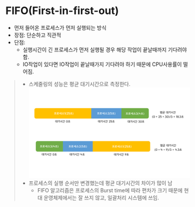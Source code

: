# FIFO(First-in-first-out)

* 먼저 들어온 프로세스가 먼저 실행되는 방식
* 장점: 단순하고 직관적
* 단점: 
  - 실행시간이 긴 프로세스가 먼저 실행될 경우 해당 작업이 끝날때까지 기다려야 함.
  - IO작업이 있다면 IO작업이 끝날때가지 기다려야 하기 때문에 CPU사용률이 떨어짐. 

> * 스케줄링의 성능은 평균 대기시간으로 측정한다.
 ![](../images/3_cpu-scheduling/FIFO.png)
> * 프로세스의 실행 순서만 변경했는데 평균 대기시간의 차이가 많이 남
>   - FIFO 알고리즘은 프로세스의 Burst time에 따라 편차가 크기 때문에 현대 운영체제에서는 잘 쓰지 않고, 일괄처리 시스템에 쓰임.